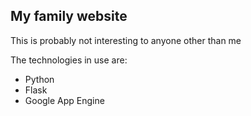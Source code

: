 ## My family website

This is probably not interesting to anyone other than me

The technologies in use are:

* Python
* Flask
* Google App Engine

